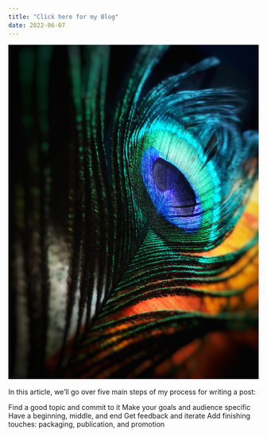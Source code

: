 ```yaml
---
title: "Click here for my Blog"
date: 2022-06-07
---
```


<img src="/_posts/feather.png" alt="Employee data" title="Employee Data title">


In this article, we’ll go over five main steps of my process for writing a post:

Find a good topic and commit to it
Make your goals and audience specific
Have a beginning, middle, and end
Get feedback and iterate
Add finishing touches: packaging, publication, and promotion
